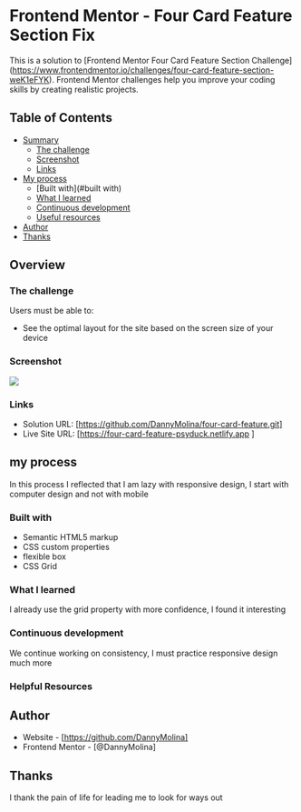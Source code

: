 # Frontend Mentor - Four Card Feature Section Fix

This is a solution to [Frontend Mentor Four Card Feature Section Challenge] (https://www.frontendmentor.io/challenges/four-card-feature-section-weK1eFYK). Frontend Mentor challenges help you improve your coding skills by creating realistic projects.

## Table of Contents

- [Summary](#summary)
  - [The challenge](#the-challenge)
  - [Screenshot](#screenshot)
  - [Links](#links)
- [My process](#my-process)
  - [Built with](#built with)
  - [What I learned](#what-I-learned)
  - [Continuous development](#continuous-development)
  - [Useful resources](#useful-resources)
- [Author](#author)
- [Thanks](#thanks)

## Overview

### The challenge

Users must be able to:

- See the optimal layout for the site based on the screen size of your device

### Screenshot

![](./screenshot.jpg)

### Links

- Solution URL: [https://github.com/DannyMolina/four-card-feature.git]
- Live Site URL: [https://four-card-feature-psyduck.netlify.app
  ]

## my process

In this process I reflected that I am lazy with responsive design, I start with computer design and not with mobile

### Built with

- Semantic HTML5 markup
- CSS custom properties
- flexible box
- CSS Grid

### What I learned

I already use the grid property with more confidence, I found it interesting

### Continuous development

We continue working on consistency, I must practice responsive design much more

### Helpful Resources

## Author

- Website - [https://github.com/DannyMolina]
- Frontend Mentor - [@DannyMolina]

## Thanks

I thank the pain of life for leading me to look for ways out
